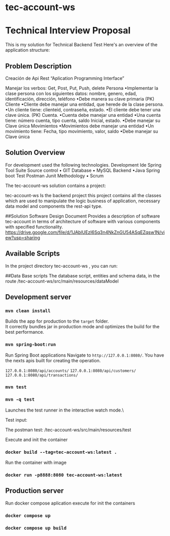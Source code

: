# tec-account-ws

# Technical Interview Proposal

This is my solution for Technical Backend Test Here's an overview of the application structure:

## Problem Description
Creación de Api Rest “Aplication Programming  Interface” 
 
Manejar los verbos: Get, Post, Put, Push, delete
Persona 
•Implementar la clase persona con los siguientes datos: nombre, genero, edad, identificación, dirección, teléfono 
•Debe manera su clave primaria (PK)
Cliente 
•Cliente debe manejar una entidad, que herede de la clase persona. 
•Un cliente tiene:  clienteid, contraseña, estado. 
•El cliente debe tener una clave única. (PK) 
Cuenta. 
•Cuenta debe manejar una entidad
•Una cuenta tiene: número cuenta, tipo cuenta, saldo Inicial, estado. 
•Debe manejar su Clave única 
Movimientos 
•Movimientos debe manejar una entidad
•Un movimiento tiene: Fecha, tipo movimiento, valor, saldo 
•Debe manejar su Clave única 

## Solution Overview
For development used the following technologies.
Development Ide
Spring Tool Suite
Source control
• GIT
Database
• MySQL
Backend
•Java Spring boot
Test
Postman
Junit
Methodology
• Scrum


The tec-account-ws solution contains a project:

tec-account-ws
Is the backend project this project contains all the classes which are used to manipulate the logic business of application, necessary data model and components the rest-api type.

##Solution Software Design Document
Provides a description of software tec-account in terms of architecture of software with various components with specified functionality.
https://drive.google.com/file/d/1JAblUEzI6Sq3n4NkZnGU54ASqEZqsw1N/view?usp=sharing

## Available Scripts

In the project directory tec-account-ws , you can run:

##Data Base scripts
The database script, entities and schema data, in the route
/tec-account-ws/src/main/resources/dataModel


## Development server

### `mvn clean install`

Builds the app for production to the `target` folder.\
It correctly bundles jar in production mode and optimizes the build for the best performance.

### `mvn spring-boot:run`
Run Spring Boot applications Navigate to `http://127.0.0.1:8080/`. You have the nexts apis built for creating the operation.

`127.0.0.1:8080/api/accounts/`
`127.0.0.1:8080/api/customers/`
`127.0.0.1:8080/api/transactions/`

### `mvn test`

### `mvn -q test`

Launches the test runner in the interactive watch mode.\

Test input:

The postman test:
/tec-account-ws/src/main/resources/test

Execute and init the container
### `docker build --tag=tec-account-ws:latest .`

Run the container with image
### `docker run -p8888:8080 tec-account-ws:latest`

## Production server
Run docker compose aplication execute for init the containers

### `docker compose up`

### `docker compose up build`
